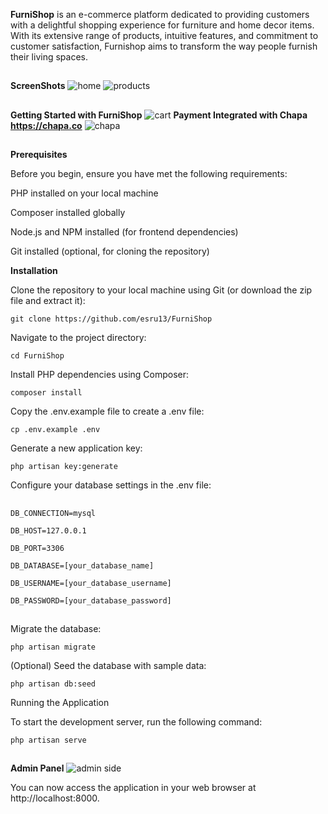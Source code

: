 **FurniShop**
is an e-commerce platform dedicated to providing customers with a delightful shopping experience for furniture and home decor items. With its extensive range of products, intuitive features, and commitment to customer satisfaction, Furnishop aims to transform the way people furnish their living spaces.
##
**ScreenShots**
![home](https://github.com/esru13/FurniShop/assets/111453895/507a34ac-a059-4af9-a25f-0d0988c36f2d)
![products](https://github.com/esru13/FurniShop/assets/111453895/c2efbae2-cc76-475b-b942-23a1ce86d373)

##
**Getting Started with FurniShop**
![cart](https://github.com/esru13/FurniShop/assets/111453895/af773801-fd26-4827-9f84-83ae451293a9)
**Payment Integrated with Chapa https://chapa.co**
![chapa](https://github.com/esru13/FurniShop/assets/111453895/ca9c340e-783d-43cb-848c-315b908e8f3c)
##
**Prerequisites**

Before you begin, ensure you have met the following requirements:

PHP installed on your local machine

Composer installed globally

Node.js and NPM installed (for frontend dependencies)

Git installed (optional, for cloning the repository)



**Installation**

Clone the repository to your local machine using Git (or download the zip file and extract it):

    git clone https://github.com/esru13/FurniShop

Navigate to the project directory:

    cd FurniShop

Install PHP dependencies using Composer:

    composer install

Copy the .env.example file to create a .env file:

    cp .env.example .env

Generate a new application key:

    php artisan key:generate

Configure your database settings in the .env file:

##
    DB_CONNECTION=mysql

    DB_HOST=127.0.0.1

    DB_PORT=3306

    DB_DATABASE=[your_database_name]

    DB_USERNAME=[your_database_username]

    DB_PASSWORD=[your_database_password]
##

Migrate the database:

    php artisan migrate
    
(Optional) Seed the database with sample data:

    php artisan db:seed

Running the Application

To start the development server, run the following command:

    php artisan serve
##
**Admin Panel**
![admin side](https://github.com/esru13/FurniShop/assets/111453895/7f3bb9af-1a6a-42b6-925d-1a7f0f101b9c)

You can now access the application in your web browser at http://localhost:8000.
##

